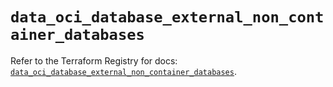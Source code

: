 # `data_oci_database_external_non_container_databases`

Refer to the Terraform Registry for docs: [`data_oci_database_external_non_container_databases`](https://registry.terraform.io/providers/hashicorp/oci/7.19.0/docs/data-sources/database_external_non_container_databases).
